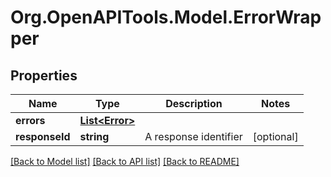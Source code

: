 # Org.OpenAPITools.Model.ErrorWrapper

## Properties

Name | Type | Description | Notes
------------ | ------------- | ------------- | -------------
**errors** | [**List&lt;Error&gt;**](Error.md) |  | 
**responseId** | **string** | A response identifier | [optional] 

[[Back to Model list]](../README.md#documentation-for-models) [[Back to API list]](../README.md#documentation-for-api-endpoints) [[Back to README]](../README.md)

